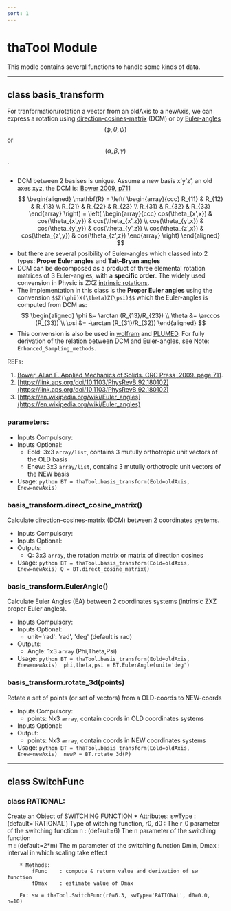 ```yaml
---
sort: 1
---
```


# thaTool Module

This modle contains several functions to handle some kinds of data.

-----------------------------------------
## class basis_transform

For tranformation/rotation a vector from an oldAxis to a newAxis, we can express a rotation using [direction-cosines-matrix](https://en.wikiversity.org/wiki/PlanetPhysics/Direction_Cosine_Matrix) (DCM) or by [Euler-angles](https://en.wikipedia.org/wiki/Euler_angles) $$(\phi,\theta,\psi)$$ or $$(\alpha,\beta,\gamma)$$. <br>
```note
```
- DCM between 2 basises is unique. Assume a new basis x’y’z’, an old axes xyz, the DCM is: [Bower 2009, p711](http://solidmechanics.org/Text/AppendixA/AppendixA.php)
		$$
		\begin{aligned}
			\mathbf{R} = \left( \begin{array}{ccc}
				R_{11} & R_{12} & R_{13} \\
				R_{21} & R_{22} & R_{23} \\
				R_{31} & R_{32} & R_{33} 
			\end{array} \right)
			= \left( \begin{array}{ccc}
				cos(\theta_{x',x}) & cos(\theta_{x',y}) & cos(\theta_{x',z}) \\
				cos(\theta_{y',x}) & cos(\theta_{y',y}) & cos(\theta_{y',z}) \\
				cos(\theta_{z',x}) & cos(\theta_{z',y}) & cos(\theta_{z',z}) 
			\end{array} \right)
		\end{aligned}
		$$
- but there are several posibility of Euler-angles which classed into 2 types: **Proper Euler angles** and **Tait–Bryan angles**
- DCM can be decomposed as a product of three elemental rotation matrices of 3 Euler-angles, with a **specific order**. The widely used convension in Physic is ZXZ [intrinsic rotations](https://en.wikipedia.org/wiki/Euler_angles#Conventions_by_intrinsic_rotations).
- The implementation in this class is the **Proper Euler angles** using the convension `$$Z(\phi)X(\theta)Z(\psi)$$` which the Euler-angles is computed from DCM as:
		$$
		\begin{aligned}
			\phi &= \arctan (R_{13}/R_{23}) \\
			\theta &= \arccos (R_{33}) \\
			\psi &= -\arctan (R_{31}/R_{32})
		\end{aligned}
		$$
- This convension is also be used in [wolfram](https://mathworld.wolfram.com/EulerAngles.html) and [PLUMED](https://www.plumed.org/doc-v2.7/user-doc/html/_f_c_c_u_b_i_c.html). For fully derivation of the relation between DCM and Euler-angles, see Note: `Enhanced_Sampling_methods`.

REFs:
1. [Bower, Allan F. Applied Mechanics of Solids. CRC Press, 2009. page 711](http://solidmechanics.org/Text/AppendixA/AppendixA.php).
2. [https://link.aps.org/doi/10.1103/PhysRevB.92.180102](https://link.aps.org/doi/10.1103/PhysRevB.92.180102)
3. [https://en.wikipedia.org/wiki/Euler_angles](https://en.wikipedia.org/wiki/Euler_angles)


### parameters:
* Inputs Compulsory: 
* Inputs Optional: 
  	- Eold: 3x3 `array/list`, contains 3 mutully orthotropic unit vectors of the OLD basis 
  	- Enew: 3x3 `array/list`, contains 3 mutully orthotropic unit vectors of the NEW basis
* Usage: 
		```python
			BT = thaTool.basis_transform(Eold=oldAxis, Enew=newAxis)
		```

### basis_transform.direct_cosine_matrix()
Calculate direction-cosines-matrix (DCM) between 2 coordinates systems.
* Inputs Compulsory: 
* Inputs Optional:
* Outputs: 
  	- Q: 3x3 `array`, the rotation matrix or matrix of direction cosines
* Usage: 
		```python
			BT = thaTool.basis_transform(Eold=oldAxis, Enew=newAxis)
			Q = BT.direct_cosine_matrix()
		```

### basis_transform.EulerAngle()
Calculate Euler Angles (EA) between 2 coordinates systems (intrinsic ZXZ proper Euler angles).
* Inputs Compulsory: 
* Inputs Optional:
  	- unit='rad': 'rad', 'deg'      (default is rad)
* Outputs: 
  	- Angle: 1x3 `array` (Phi,Theta,Psi)
* Usage: 
		```python
			BT = thaTool.basis_transform(Eold=oldAxis, Enew=newAxis) 
			phi,theta,psi = BT.EulerAngle(unit='deg')
		```

### basis_transform.rotate_3d(points)
Rotate a set of points (or set of vectors) from a OLD-coords to NEW-coords
* Inputs Compulsory:
	- points: Nx3 `array`, contain coords in OLD coordinates systems
* Inputs Optional:
* Output:
	- points: Nx3 `array`, contain coords in NEW coordinates systems
* Usage: 
		```python
			BT = thaTool.basis_transform(Eold=oldAxis, Enew=newAxis) 
			newP = BT.rotate_3d(P)
		```

-----------------------------------------
## class SwitchFunc

### class RATIONAL:
Create an Object of SWITCHING FUNCTION
		* Attributes:
			swType       : (default='RATIONAL') Type of witching function, 
			r0, d0       : The r_0 parameter of the switching function
			n            : (default=6) The n parameter of the switching function    
			m            : (default=2*m) The m parameter of the switching function 
			Dmin, Dmax   : interval in which scaling take effect
			
		* Methods:
			fFunc    : compute & return value and derivation of sw function
			fDmax    : estimate value of Dmax
			
		Ex: sw = thaTool.SwitchFunc(r0=6.3, swType='RATIONAL', d0=0.0, n=10)